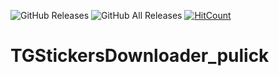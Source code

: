 ![GitHub Releases](https://img.shields.io/github/downloads/stonedreamforest/TGStickersDownloader_pulick/latest/total?style=flat-square&logo=github)
![GitHub All Releases](https://img.shields.io/github/downloads/stonedreamforest/TGStickersDownloader_pulick/total?label=downloads-total&logo=github&style=flat-square)
[![HitCount](http://hits.dwyl.io/stonedreamforest/TGStickersDownloader_pulick.svg)](http://hits.dwyl.io/stonedreamforest/TGStickersDownloader_pulick)

# TGStickersDownloader_pulick
